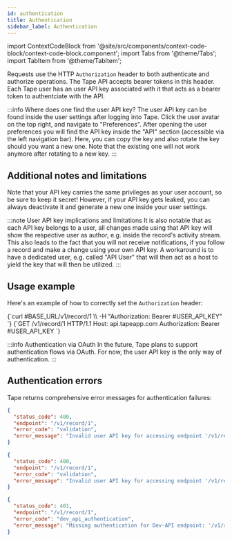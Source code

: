 ```yaml
---
id: authentication
title: Authentication
sidebar_label: Authentication
---
```


import ContextCodeBlock from '@site/src/components/context-code-block/context-code-block.component';
import Tabs from '@theme/Tabs';
import TabItem from '@theme/TabItem';

Requests use the HTTP `Authorization` header to both authenticate and authorize operations. The Tape API accepts bearer tokens in this header. Each Tape user has an user API key associated with it that acts as a bearer token to authentciate with the API.


:::info Where does one find the user API key?
The user API key can be found inside the user settings after logging into Tape. Click the user avatar on the top right, and navigate to "Preferences". After opening the user preferences you will find the API key inside the "API" section (accessible via the left navigation bar). Here, you can copy the key and also rotate the key should you want a new one. Note that the existing one will not work anymore after rotating to a new key.
:::

## Additional notes and limitations

Note that your API key carries the same privileges as your user account, so be sure to keep it secret! However, if your API key gets leaked, you can always deactivate it and generate a new one inside your user settings.

:::note User API key implications and limitations
It is also notable that as each API key belongs to a user, all changes made using that API key will show the respective user as author, e.g. inside the record's activity stream. This also leads to the fact that you will not receive notifications, if you follow a record and make a change using your own API key. A workaround is to have a dedicated user, e.g. called "API User" that will then act as a host to yield the key that will then be utilized.
:::

## Usage example

Here's an example of how to correctly set the `Authorization` header:

<Tabs>
<TabItem value="curl" label="cURL">
<ContextCodeBlock language="shell">
{`curl #BASE_URL/v1/record/1 \\
  -H "Authorization: Bearer #USER_API_KEY"
`}
</ContextCodeBlock>
</TabItem>

<TabItem value="http" label="HTTP">
<ContextCodeBlock language="http">
{`GET /v1/record/1 HTTP/1.1
Host: api.tapeapp.com
Authorization: Bearer #USER_API_KEY
`}
</ContextCodeBlock>
</TabItem>
</Tabs>

:::info Authentication via OAuth
In the future, Tape plans to support authentication flows via OAuth. For now, the user API key is the only way of authentication.
:::

## Authentication errors

Tape returns comprehensive error messages for authentication failures:

```json title="Invalid key format validation error"
{
  "status_code": 400,
  "endpoint": "/v1/record/1",
  "error_code": "validation",
  "error_message": "Invalid user API key for accessing endpoint '/v1/record/1' (key has to start with 'user_key_')"
}
```

```json title="Invalid key signature validation error"
{
  "status_code": 400,
  "endpoint": "/v1/record/1",
  "error_code": "validation",
  "error_message": "Invalid user API key for accessing endpoint '/v1/record/1' (signature check not passed, key is malformed)"
}
```

```json title="Authentication missing error"
{
  "status_code": 401,
  "endpoint": "/v1/record/1",
  "error_code": "dev_api_authentication",
  "error_message": "Missing authentication for Dev-API endpoint: '/v1/record/1' (no user API key provided)"
}
```
